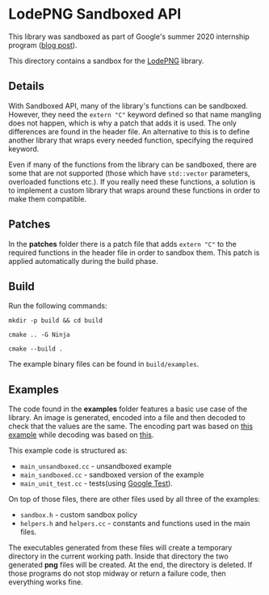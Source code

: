 # LodePNG Sandboxed API

This library was sandboxed as part of Google's summer 2020 internship program
([blog post](https://security.googleblog.com/2020/12/improving-open-source-security-during.html)).

This directory contains a sandbox for the
[LodePNG](https://github.com/lvandeve/lodepng) library.

## Details

With Sandboxed API, many of the library's functions can be sandboxed. However, they need the `extern "C"` keyword defined so that name mangling does not happen, which is why a patch that adds it is used. The only differences are found in the header file. An alternative to this is to define another library that wraps every needed function, specifying the required keyword.

Even if many of the functions from the library can be sandboxed, there are some that are not supported (those which have `std::vector` parameters, overloaded functions etc.). If you really need these functions, a solution is to implement a custom library that wraps around these functions in order to make them compatible.

## Patches

In the **patches** folder there is a patch file that adds `extern "C"` to the required functions in the header file in order to sandbox them. This patch is applied automatically during the build phase.

## Build

Run the following commands:

`mkdir -p build && cd build`

`cmake .. -G Ninja`

`cmake --build .`


The example binary files can be found in `build/examples`.

## Examples

The code found in the **examples** folder features a basic use case of the library. An image is generated, encoded into a file and then decoded to check that the values are the same. The encoding part was based on [this example](https://github.com/lvandeve/lodepng/blob/master/examples/example_encode.c) while decoding was based on [this](https://github.com/lvandeve/lodepng/blob/master/examples/example_decode.c).

This example code is structured as:
- `main_unsandboxed.cc` - unsandboxed example
- `main_sandboxed.cc` - sandboxed version of the example
- `main_unit_test.cc` - tests(using [Google Test](https://github.com/google/googletest)).

On top of those files, there are other files used by all three of the examples:
- `sandbox.h` - custom sandbox policy
- `helpers.h` and `helpers.cc` - constants and functions used in the main files.

The executables generated from these files will create a temporary directory in the current working path. Inside that directory the two generated **png** files will be created. At the end, the directory is deleted. If those programs do not stop midway or return a failure code, then everything works fine.
